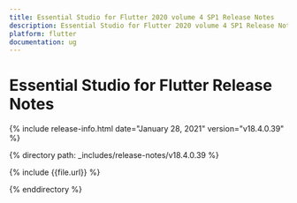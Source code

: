```yaml
---
title: Essential Studio for Flutter 2020 volume 4 SP1 Release Notes  
description: Essential Studio for Flutter 2020 volume 4 SP1 Release Notes  
platform: flutter
documentation: ug
---
```


# Essential Studio for Flutter  Release Notes  

{% include release-info.html date="January 28, 2021"  version="v18.4.0.39" %} 


{% directory path: _includes/release-notes/v18.4.0.39 %}

{% include {{file.url}} %}

{% enddirectory %}